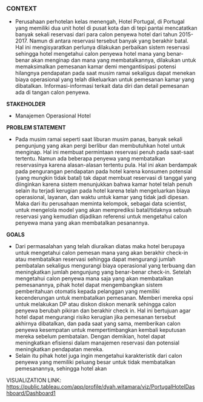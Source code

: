 ### **CONTEXT**

- Perusahaan perhotelan kelas menengah, Hotel Portugal, di Portugal yang memiliki dua unit hotel di pusat kota dan di tepi pantai mencatatkan banyak sekali reservasi dari para calon penyewa hotel dari tahun 2015-2017. Namun di antara reservasi tersebut banyak yang berakhir batal. Hal ini mengisyaratkan perlunya dilakukan perbaikan sistem reservasi sehingga hotel mengetahui calon penyewa hotel mana yang benar-benar akan menginap dan mana yang membatalkannya, dilakukan untuk memaksimalkan pemesanan kamar demi mengantisipasi potensi hilangnya pendapatan pada saat musim ramai sekaligus dapat menekan biaya operasional yang telah dikeluarkan untuk pemesanan kamar yang dibatalkan. Informasi-informasi terkait data diri dan detail pemesanan ada di tangan calon penyewa.

**STAKEHOLDER**

- Manajemen Operasional Hotel

**PROBLEM STATEMENT**

- Pada musim ramai seperti saat liburan musim panas, banyak sekali pengunjung yang akan pergi berlibur dan membutuhkan hotel untuk menginap. Hal ini membuat permintaan reservasi penuh pada saat-saat tertentu. Namun ada beberapa penyewa yang membatalkan reservasinya karena alasan-alasan tertentu pula. Hal ini akan berdampak pada pengurangan pendapatan pada hotel karena konsumen potensial (yang mungkin tidak batal) tak dapat membuat reservasi di tanggal yang diinginkan karena sistem menunjukkan bahwa kamar hotel telah penuh selain itu terjadi kerugian pada hotel karena telah mengeluarkan biaya operasional, layanan, dan waktu untuk kamar yang tidak jadi dipesan. Maka dari itu perusahaan meminta kelompok, sebagai data scientist, untuk mengelola model yang akan memprediksi batal/tidaknya sebuah reservasi yang kemudian dijadikan referensi untuk mengetahui calon penyewa mana yang akan membatalkan pesanannya.

**GOALS**
- Dari permasalahan yang telah diuraikan diatas maka hotel berupaya untuk mengetahui calon pemesan mana yang akan berakhir check-in atau membatalkan reservasi sehingga dapat mengurangi jumlah pembatalan sekaligus mengurangi biaya operasional yang terbuang dan meningkatkan jumlah pengunjung yang benar-benar check-in. Setelah mengetahui calon penyewa mana saja yang akan membatalkan pemesanannya, pihak hotel dapat mengembangkan sistem pemberitahuan otomatis kepada pelanggan yang memiliki kecenderungan untuk membatalkan pemesanan. Memberi mereka opsi untuk melakukan DP atau diskon diskon menarik sehingga calon penyewa berubah pikiran dan berakhir check in.  Hal ini bertujuan agar hotel dapat mengurangi risiko kerugian jika pemesanan tersebut akhirnya dibatalkan, dan pada saat yang sama, memberikan calon penyewa kesempatan untuk mempertimbangkan kembali keputusan mereka sebelum pembatalan. Dengan demikian, hotel dapat meningkatkan efisiensi dalam manajemen reservasi dan potensial meningkatkan pendapatan mereka.
- Selain itu pihak hotel juga ingin mengetahui karakteristik dari calon penyewa yang memiliki peluang besar untuk tidak membatalkan pemesanannya, sehingga hotel akan 

VISUALIZATION LINK: https://public.tableau.com/app/profile/dyah.witamara/viz/PortugalHotelDashboard/Dashboard1 
